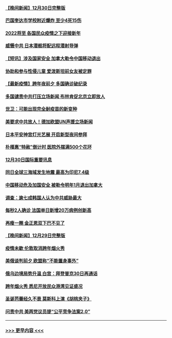 #### [【晚间新闻】12月30日完整版](../pages/prog202/a103307967.md?t=12311450) 
#### [巴国奎达市学校附近爆炸 至少4死15伤](../pages/prog202/a103307970.md?t=12311450) 
#### [2022将至 各国民众疫情之下迎接新年](../pages/prog202/a103307787.md?t=12311450) 
#### [威慑中共 日本潜舰将配远程潜射导弹](../pages/prog202/a103307756.md?t=12311450) 
#### [【短讯】涉及国家安全 加拿大勒令中国移动退出](../pages/prog202/a103307497.md?t=12311450) 
#### [协助和参与性侵儿童 爱泼斯坦前女友被定罪](../pages/prog202/a103307555.md?t=12311450) 
#### [【最新疫情】跨年夜前夕 多国确诊破纪录](../pages/prog202/a103307514.md?t=12311450) 
#### [多国谴责中共打压立场新闻 布林肯促北京立即放人](../pages/prog202/a103307473.md?t=12311450) 
#### [世卫：可能出现完全耐疫苗的新变种](../pages/prog202/a103306914.md?t=12311450) 
#### [美要求中共放人！德加欧盟UN声援立场新闻](../pages/prog202/a103306865.md?t=12311450) 
#### [日本平安神宫灯光艺展 开启新型夜间参拜](../pages/prog202/a103306858.md?t=12311450) 
#### [朴槿惠“特赦”倒计时 医院外摆满500个花环](../pages/prog202/a103306880.md?t=12311450) 
#### [12月30日国际重要讯息](../pages/prog202/a103306852.md?t=12311450) 
#### [同日全球三海域发生地震 最高为印尼7.4级](../pages/prog202/a103306790.md?t=12311450) 
#### [中国移动危及加国安全 被勒令明年1月退出加拿大](../pages/prog202/a103306816.md?t=12311450) 
#### [调查：逾七成韩国人认为中共威胁最大](../pages/prog202/a103306785.md?t=12311450) 
#### [每秒2人确诊 法国单日新增20万病例创新高](../pages/prog202/a103306694.md?t=12311450) 
#### [再瘦一圈 金正恩双下巴不见了](../pages/prog202/a103306683.md?t=12311450) 
#### [【晚间新闻】12月29日完整版](../pages/prog202/a103306559.md?t=12311450) 
#### [疫情未歇 伦敦取消跨年烟火秀](../pages/prog202/a103306668.md?t=12311450) 
#### [美俄谈判前夕 欧盟称“不能置身事外”](../pages/prog202/a103306644.md?t=12311450) 
#### [俄乌边境局势升温 白宫：拜登普京30日再通话](../pages/prog202/a103306391.md?t=12311450) 
#### [跨年烟火秀 悉尼开放民众港湾见证盛况](../pages/prog202/a103306534.md?t=12311450) 
#### [圣诞芭蕾经久不衰 莫斯科上演《胡桃夹子》](../pages/prog202/a103306352.md?t=12311450) 
#### [问责中共 美两党议员提“公平竞争法案2.0”](../pages/prog202/a103306376.md?t=12311450) 

----
#### [ >>> 更早内容 <<< ](../indexes/prog202-earlier.md)
